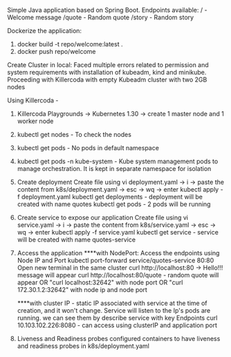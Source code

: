 Simple Java application based on Spring Boot.
Endpoints available: 
/ - Welcome message
/quote - Random quote
/story - Random story

Dockerize the application:
1. docker build -t repo/welcome:latest .
2. docker push repo/welcome

Create Cluster in local:
Faced multiple errors related to permission and system requirements with installation of kubeadm, kind and minikube.
Proceeding with Killercoda with empty Kubeadm cluster with two 2GB nodes

Using Killercoda -
1. Killercoda Playgrounds -> Kubernetes 1.30 -> create 1 master node and 1 worker node
2. kubectl get nodes - To check the nodes
3. kubectl get pods - No pods in default namespace
4. kubectl get pods -n kube-system - Kube system management pods to manage orchestration. It is kept in separate namespace for isolation
5. Create deployment
   Create file using vi deployment.yaml -> i -> paste the content from k8s/deployment.yaml -> esc -> wq -> enter
   kubectl apply -f deployment.yaml
   kubectl get deployments - deployment will be created with name quotes
   kubectl get pods - 2 pods will be running
6. Create service to expose our application
   Create file using vi service.yaml -> i -> paste the content from k8s/service.yaml -> esc -> wq -> enter
   kubectl apply -f service.yaml
   kubectl get service - service will be created with name quotes-service
7. Access the application
   ****with NodePort: Access the endpoints using Node IP and Port
   kubectl port-forward service/quotes-service 80:80
   Open new terminal in the same cluster curl http://localhost:80 -> Hello!!! message will appear
   curl http://localhost:80/quote - random quote will appear
   OR
   "curl localhost:32642" with node port 
   OR
   "curl 172.30.1.2:32642" with node ip and node port
   
   ****with cluster IP - static IP associated with service at the time of creation, and it won't change. Service will 
                           listen to the Ip's pods are running. we can see them by describe service with key Endpoints
   curl 10.103.102.226:8080 - can access using clusterIP and application port
8. Liveness and Readiness probes
   configured containers to have liveness and readiness probes in k8s/deployment.yaml 
   
   


